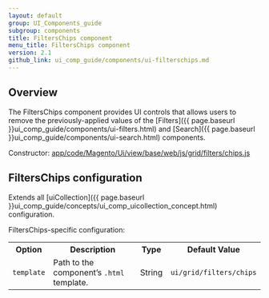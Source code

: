 ```yaml
---
layout: default
group: UI_Components_guide
subgroup: components
title: FiltersChips component
menu_title: FiltersChips component
version: 2.1
github_link: ui_comp_guide/components/ui-filtersсhips.md
---
```


## Overview

The FiltersChips component provides UI controls that allows users to remove the previously-applied values of the [Filters]({{ page.baseurl }}ui_comp_guide/components/ui-filters.html) and [Search]({{ page.baseurl }}ui_comp_guide/components/ui-search.html) components.

Constructor: [app/code/Magento/Ui/view/base/web/js/grid/filters/chips.js]({{site.mage2200url}}app/code/Magento/Ui/view/base/web/js/grid/filters/chips.js)

## FiltersChips configuration

Extends all [uiCollection]({{ page.baseurl }}ui_comp_guide/concepts/ui_comp_uicollection_concept.html) configuration.

FiltersChips-specific configuration:

<table>
  <tr>
    <th>Option</th>
    <th>Description</th>
    <th>Type</th>
    <th>Default Value</th>
  </tr>

  <tr>
    <td><code>template</code></td>
    <td>Path to the component’s <code>.html</code> template.</td>
    <td>String</td>
    <td><code>ui/grid/filters/chips</code></td>
  </tr>

</table>
